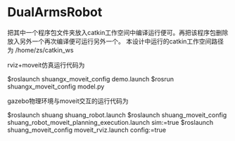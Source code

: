 # DualArmsRobot

把其中一个程序包文件夹放入catkin工作空间中编译运行便可。再把该程序包删除放入另外一个再次编译便可运行另外一个。
本设计中运行的catkin工作空间路径为  /home/zs/catkin_ws

rviz+moveit仿真运行代码为

$roslaunch shuangx_moveit_config demo.launch
$rosrun shuangx_moveit_config model.py



gazebo物理环境与moveit交互的运行代码为

$roslaunch shuang shuang_robot.launch
$roslaunch shuang_moveit_config shuang_robot_moveit_planning_execution.launch sim:=true
$roslaunch shuang_moveit_config moveit_rviz.launch config:=true


